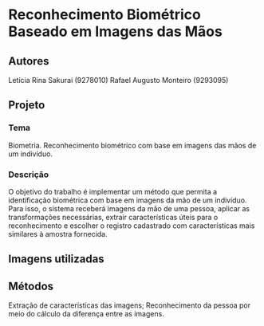 # Reconhecimento Biométrico Baseado em Imagens das Mãos

## Autores
Letícia Rina Sakurai (9278010)
Rafael Augusto Monteiro (9293095)

## Projeto
### Tema
Biometria. Reconhecimento biométrico com base em imagens das mãos de um indivíduo.

### Descrição
O objetivo do trabalho é implementar um método que permita a identificação biométrica com base em imagens da mão de um indivíduo. Para isso, o sistema receberá imagens da mão de uma pessoa, aplicar as transformações necessárias, extrair características úteis para o reconhecimento e escolher o registro cadastrado com características mais similares à amostra fornecida.

## Imagens utilizadas

## Métodos
Extração de características das imagens;
Reconhecimento da pessoa por meio do cálculo da diferença entre as imagens.